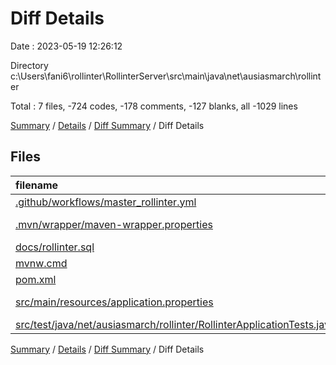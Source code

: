 # Diff Details

Date : 2023-05-19 12:26:12

Directory c:\\Users\\fani6\\rollinter\\RollinterServer\\src\\main\\java\\net\\ausiasmarch\\rollinter

Total : 7 files,  -724 codes, -178 comments, -127 blanks, all -1029 lines

[Summary](results.md) / [Details](details.md) / [Diff Summary](diff.md) / Diff Details

## Files
| filename | language | code | comment | blank | total |
| :--- | :--- | ---: | ---: | ---: | ---: |
| [.github/workflows/master_rollinter.yml](/.github/workflows/master_rollinter.yml) | YAML | -41 | -2 | -11 | -54 |
| [.mvn/wrapper/maven-wrapper.properties](/.mvn/wrapper/maven-wrapper.properties) | Java Properties | -2 | 0 | -1 | -3 |
| [docs/rollinter.sql](/docs/rollinter.sql) | SQL | -468 | -118 | -63 | -649 |
| [mvnw.cmd](/mvnw.cmd) | Batch | -102 | -51 | -36 | -189 |
| [pom.xml](/pom.xml) | XML | -84 | -2 | -5 | -91 |
| [src/main/resources/application.properties](/src/main/resources/application.properties) | Java Properties | -18 | -5 | -6 | -29 |
| [src/test/java/net/ausiasmarch/rollinter/RollinterApplicationTests.java](/src/test/java/net/ausiasmarch/rollinter/RollinterApplicationTests.java) | Java | -9 | 0 | -5 | -14 |

[Summary](results.md) / [Details](details.md) / [Diff Summary](diff.md) / Diff Details